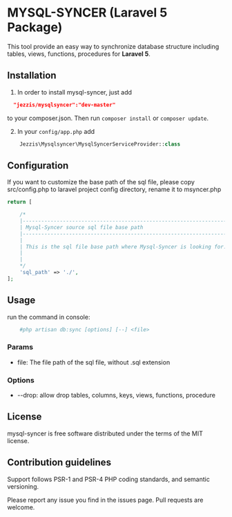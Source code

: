 # MYSQL-SYNCER (Laravel 5 Package)

This tool provide an easy way to synchronize database structure including tables, views, functions, procedures for **Laravel 5**.

## Installation

 1) In order to install mysql-syncer, just add
```json
  "jezzis/mysqlsyncer":"dev-master"
```
to your composer.json. Then run `composer install` or `composer update`.

 2) In your `config/app.php` add
```php
    Jezzis\Mysqlsyncer\MysqlSyncerServiceProvider::class
```

## Configuration

If you want to customize the base path of the sql file, please copy src/config.php to laravel project config directory, rename it to msyncer.php
```php
return [

    /*
    |--------------------------------------------------------------------------
    | Mysql-Syncer source sql file base path
    |--------------------------------------------------------------------------
    |
    | This is the sql file base path where Mysql-Syncer is looking for.
    |
    |
    */
    'sql_path' => './',
];
```

## Usage

  run the command in console:
```bash
    #php artisan db:sync [options] [--] <file>
```

### Params

- file: The file path of the sql file, without .sql extension

### Options

- --drop: allow drop tables, columns, keys, views, functions, procedure

## License

mysql-syncer is free software distributed under the terms of the MIT license.

## Contribution guidelines

Support follows PSR-1 and PSR-4 PHP coding standards, and semantic versioning.

Please report any issue you find in the issues page.
Pull requests are welcome.